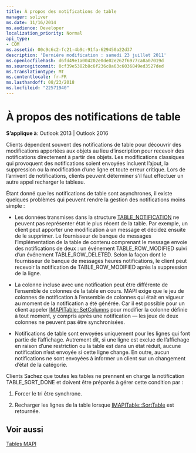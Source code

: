 ```yaml
---
title: À propos des notifications de table
manager: soliver
ms.date: 11/16/2014
ms.audience: Developer
localization_priority: Normal
api_type:
- COM
ms.assetid: 00c9c6c2-fc21-4b9c-91fa-629450a22d37
description: 'Derniére modification : samedi 23 juillet 2011'
ms.openlocfilehash: d6fd49e1a004202e0de02e262f6977ca8a07019d
ms.sourcegitcommit: 0cf39e5382b8c6f236c8a63c6036849ed3527ded
ms.translationtype: MT
ms.contentlocale: fr-FR
ms.lasthandoff: 08/23/2018
ms.locfileid: "22571940"
---
```

# <a name="about-table-notifications"></a>À propos des notifications de table

  
  
**S’applique à**: Outlook 2013 | Outlook 2016 
  
Clients dépendent souvent des notifications de table pour découvrir des modifications apportées aux objets au lieu d’inscription pour recevoir des notifications directement à partir des objets. Les modifications classiques qui provoquent des notifications soient envoyées incluent l’ajout, la suppression ou la modification d’une ligne et toute erreur critique. Lors de l’arrivent de notifications, clients peuvent déterminer s’il faut effectuer un autre appel recharger le tableau. 
  
Étant donné que les notifications de table sont asynchrones, il existe quelques problèmes qui peuvent rendre la gestion des notifications moins simple :
  
- Les données transmises dans la structure [TABLE_NOTIFICATION](table_notification.md) ne peuvent pas représenter état le plus récent de la table. Par exemple, un client peut apporter une modification à un message et décidez ensuite de le supprimer. Le fournisseur de banque de messages l’implémentation de la table de contenu comprenant le message envoie des notifications de deux : un événement TABLE_ROW_MODIFIED suivi d’un événement TABLE_ROW_DELETED. Selon la façon dont le fournisseur de banque de messages heures notifications, le client peut recevoir la notification de TABLE_ROW_MODIFIED après la suppression de la ligne. 
    
- La colonne incluse avec une notification peut être différente de l’ensemble de colonnes de la table en cours. MAPI exige que le jeu de colonnes de notification à l’ensemble de colonnes qui était en vigueur au moment de la notification a été générée. Car il est possible pour un client appeler [IMAPITable::SetColumns](imapitable-setcolumns.md) pour modifier la colonne définie à tout moment, y compris après une notification — les jeux de deux colonnes ne peuvent pas être synchronisées. 
    
- Notifications de table sont envoyées uniquement pour les lignes qui font partie de l’affichage. Autrement dit, si une ligne est exclue de l’affichage en raison d’une restriction ou la table est dans un état réduit, aucune notification n’est envoyée si cette ligne change. En outre, aucun notifications ne sont envoyées à informer un client sur un changement d’état de la catégorie.
    
Clients Sachez que toutes les tables ne prennent en charge la notification TABLE_SORT_DONE et doivent être préparés à gérer cette condition par :
  
1. Forcer le tri être synchrone.
    
2. Recharger les lignes de la table lorsque [IMAPITable::SortTable](imapitable-sorttable.md) est retournée. 
    
## <a name="see-also"></a>Voir aussi



[Tables MAPI](mapi-tables.md)

